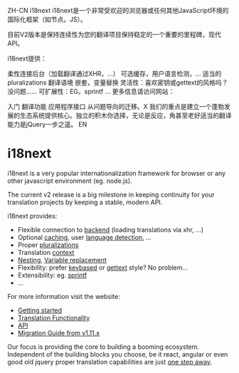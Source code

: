 ZH-CN
i18next
i18next是一个非常受欢迎的浏览器或任何其他JavaScript环境的国际化框架（如节点。JS）。

目前V2版本是保持连续性为您的翻译项目保持稳定的一个重要的里程碑，现代API。

i18next提供：

柔性连接后台（加载翻译通过XHR，…）
可选缓存，用户语言检测，…
适当的pluralizations
翻译语境
嵌套，变量替换
灵活性：喜欢密钥或gettext的风格吗？没问题……
可扩展性：EG。sprintf
…
更多信息请访问网站：

入门
翻译功能
应用程序接口
从问题导向的迁移。X
我们的重点是建立一个蓬勃发展的生态系统提供核心。独立的积木你选择，无论是反应，角甚至老好适当的翻译能力是jQuery一步之遥。
EN
# i18next

i18next is a very popular internationalization framework for browser or any other javascript environment (eg. node.js).

The current v2 release is a big milestone in keeping continuity for your translation projects by keeping a stable, modern API.

i18next provides:

- Flexible connection to [backend](http://i18next.com/docs/ecosystem/#backends) (loading translations via xhr, ...)
- Optional [caching](http://i18next.com/docs/ecosystem/#caches), user [language detection](http://i18next.com/docs/ecosystem/#languagedetector), ...
- Proper [pluralizations](http://i18next.com/translate/pluralSimple/)
- Translation [context](http://i18next.com/translate/context/)
- [Nesting](http://i18next.com/translate/nesting/), [Variable replacement](http://i18next.com/translate/interpolation/)
- Flexibility: prefer [keybased](http://i18next.com/translate/) or [gettext](http://i18next.com/translate/keyBasedFallback/) style? No problem...
- Extensibility: eg. [sprintf](http://i18next.com/docs/ecosystem/#postprocessors)
- ...


For more information visit the website:

- [Getting started](http://i18next.com/docs/)
- [Translation Functionality](http://i18next.com/translate/)
- [API](http://i18next.com/docs/api/)
- [Migration Guide from v1.11.x](http://i18next.com/docs/migration/)



Our focus is providing the core to building a booming ecosystem. Independent of the building blocks you choose, be it react, angular or even good old jquery proper translation capabilities are just [one step away](http://i18next.com/docs/ecosystem/#frameworks).
